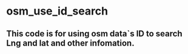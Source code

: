 # osm_use_id_search
## This code is for using osm data`s ID to search Lng and lat and other infomation.
